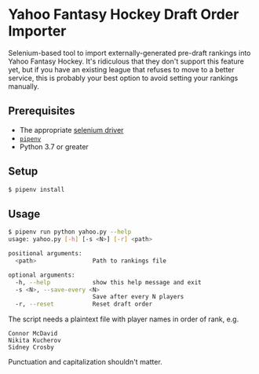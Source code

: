 Yahoo Fantasy Hockey Draft Order Importer
=========================================

Selenium-based tool to import externally-generated pre-draft rankings into
Yahoo Fantasy Hockey. It's ridiculous that they don't support this feature yet,
but if you have an existing league that refuses to move to a better service,
this is probably your best option to avoid setting your rankings manually.


Prerequisites
-------------

- The appropriate [selenium driver](https://selenium-python.readthedocs.io/installation.html#drivers)
- [`pipenv`](https://docs.pipenv.org/en/latest/)
- Python 3.7 or greater


Setup
-----

```bash
$ pipenv install
```


Usage
-----

```bash
$ pipenv run python yahoo.py --help
usage: yahoo.py [-h] [-s <N>] [-r] <path>

positional arguments:
  <path>                Path to rankings file

optional arguments:
  -h, --help            show this help message and exit
  -s <N>, --save-every <N>
                        Save after every N players
  -r, --reset           Reset draft order
```

The script needs a plaintext file with player names in order of rank, e.g.

```
Connor McDavid
Nikita Kucherov
Sidney Crosby
```

Punctuation and capitalization shouldn't matter.
